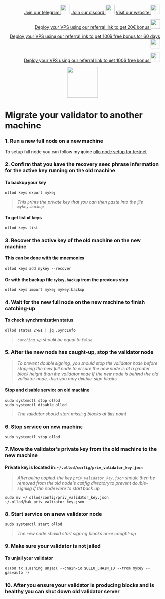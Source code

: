 <p style="font-size:14px" align="right">
<a href="https://t.me/kjnotes" target="_blank">Join our telegram <img src="https://user-images.githubusercontent.com/50621007/183283867-56b4d69f-bc6e-4939-b00a-72aa019d1aea.png" width="30"/></a>
<a href="https://discord.gg/JqQNcwff2e" target="_blank">Join our discord <img src="https://user-images.githubusercontent.com/50621007/176236430-53b0f4de-41ff-41f7-92a1-4233890a90c8.png" width="30"/></a>
<a href="https://kjnodes.com/" target="_blank">Visit our website <img src="https://user-images.githubusercontent.com/50621007/168689709-7e537ca6-b6b8-4adc-9bd0-186ea4ea4aed.png" width="30"/></a>
</p>

<p style="font-size:14px" align="right">
<a href="https://hetzner.cloud/?ref=y8pQKS2nNy7i" target="_blank">Deploy your VPS using our referral link to get 20€ bonus <img src="https://user-images.githubusercontent.com/50621007/174612278-11716b2a-d662-487e-8085-3686278dd869.png" width="30"/></a>
</p>
<p style="font-size:14px" align="right">
<a href="https://m.do.co/c/17b61545ca3a" target="_blank">Deploy your VPS using our referral link to get 100$ free bonus for 60 days <img src="https://user-images.githubusercontent.com/50621007/183284313-adf81164-6db4-4284-9ea0-bcb841936350.png" width="30"/></a>
</p>
<p style="font-size:14px" align="right">
<a href="https://www.vultr.com/?ref=7418642" target="_blank">Deploy your VPS using our referral link to get 100$ free bonus <img src="https://user-images.githubusercontent.com/50621007/183284971-86057dc2-2009-4d40-a1d4-f0901637033a.png" width="30"/></a>
</p>

<p align="center">
  <img height="100" height="auto" src="https://user-images.githubusercontent.com/50621007/192699071-461d8ff6-6ddf-4d4f-aba7-d3ddcc4a5563.png">
</p>

# Migrate your validator to another machine

### 1. Run a new full node on a new machine
To setup full node you can follow my guide [ollo node setup for testnet](https://github.com/kj89/testnet_manuals/blob/main/ollo/README.md)

### 2. Confirm that you have the recovery seed phrase information for the active key running on the old machine

#### To backup your key
```
ollod keys export mykey
```
> _This prints the private key that you can then paste into the file `mykey.backup`_

#### To get list of keys
```
ollod keys list
```

### 3. Recover the active key of the old machine on the new machine

#### This can be done with the mnemonics
```
ollod keys add mykey --recover
```

#### Or with the backup file `mykey.backup` from the previous step
```
ollod keys import mykey mykey.backup
```

### 4. Wait for the new full node on the new machine to finish catching-up

#### To check synchronization status
```
ollod status 2>&1 | jq .SyncInfo
```
> _`catching_up` should be equal to `false`_

### 5. After the new node has caught-up, stop the validator node

> _To prevent double signing, you should stop the validator node before stopping the new full node to ensure the new node is at a greater block height than the validator node_
> _If the new node is behind the old validator node, then you may double-sign blocks_

#### Stop and disable service on old machine
```
sudo systemctl stop ollod
sudo systemctl disable ollod
```
> _The validator should start missing blocks at this point_

### 6. Stop service on new machine
```
sudo systemctl stop ollod
```

### 7. Move the validator's private key from the old machine to the new machine
#### Private key is located in: `~/.ollod/config/priv_validator_key.json`

> _After being copied, the key `priv_validator_key.json` should then be removed from the old node's config directory to prevent double-signing if the node were to start back up_
```
sudo mv ~/.ollod/config/priv_validator_key.json ~/.ollod/bak_priv_validator_key.json
```

### 8. Start service on a new validator node
```
sudo systemctl start ollod
```
> _The new node should start signing blocks once caught-up_

### 9. Make sure your validator is not jailed
#### To unjail your validator
```
ollod tx slashing unjail --chain-id $OLLO_CHAIN_ID --from mykey --gas=auto -y
```

### 10. After you ensure your validator is producing blocks and is healthy you can shut down old validator server
